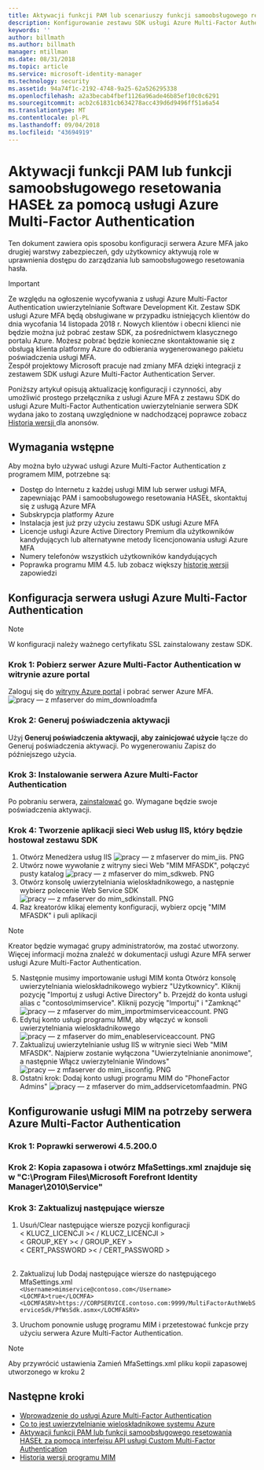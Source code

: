 ```yaml
---
title: Aktywacji funkcji PAM lub scenariuszy funkcji samoobsługowego resetowania HASEŁ za pomocą zestawu SDK usługi Azure Multi-Factor Authentication Server | Dokumentacja firmy Microsoft
description: Konfigurowanie zestawu SDK usługi Azure Multi-Factor Authentication Server jako drugą warstwę zabezpieczeń, gdy użytkownicy aktywują role w Privileged Access Management i samoobsługowego resetowania hasła.
keywords: ''
author: billmath
ms.author: billmath
manager: mtillman
ms.date: 08/31/2018
ms.topic: article
ms.service: microsoft-identity-manager
ms.technology: security
ms.assetid: 94a74f1c-2192-4748-9a25-62a526295338
ms.openlocfilehash: a2a3becab4fbef1126a96ade46b85ef10c0c6291
ms.sourcegitcommit: acb2c61831cb634278acc439d6d9496ff51a6a54
ms.translationtype: MT
ms.contentlocale: pl-PL
ms.lasthandoff: 09/04/2018
ms.locfileid: "43694919"
---
```

# <a name="use-azure-multi-factor-authentication-server-to-activate-pam-or-sspr"></a>Aktywacji funkcji PAM lub funkcji samoobsługowego resetowania HASEŁ za pomocą usługi Azure Multi-Factor Authentication
Ten dokument zawiera opis sposobu konfiguracji serwera Azure MFA jako drugiej warstwy zabezpieczeń, gdy użytkownicy aktywują role w uprawnienia dostępu do zarządzania lub samoobsługowego resetowania hasła.

> [!IMPORTANT]
> Ze względu na ogłoszenie wycofywania z usługi Azure Multi-Factor Authentication uwierzytelnianie Software Development Kit. Zestaw SDK usługi Azure MFA będą obsługiwane w przypadku istniejących klientów do dnia wycofania 14 listopada 2018 r. Nowych klientów i obecni klienci nie będzie można już pobrać zestaw SDK, za pośrednictwem klasycznego portalu Azure. Możesz pobrać będzie konieczne skontaktowanie się z obsługą klienta platformy Azure do odbierania wygenerowanego pakietu poświadczenia usługi MFA. <br> Zespół projektowy Microsoft pracuje nad zmiany MFA dzięki integracji z zestawem SDK usługi Azure Multi-Factor Authentication Server.

Poniższy artykuł opisują aktualizację konfiguracji i czynności, aby umożliwić prostego przełącznika z usługi Azure MFA z zestawu SDK do usługi Azure Multi-Factor Authentication uwierzytelnianie serwera SDK wydana jako to zostaną uwzględnione w nadchodzącej poprawce zobacz [Historia wersji ](/reference/version-history.md) dla anonsów. 

## <a name="prerequisites"></a>Wymagania wstępne

Aby można było używać usługi Azure Multi-Factor Authentication z programem MIM, potrzebne są:

- Dostęp do Internetu z każdej usługi MIM lub serwer usługi MFA, zapewniając PAM i samoobsługowego resetowania HASEŁ, skontaktuj się z usługą Azure MFA
- Subskrypcja platformy Azure
- Instalacja jest już przy użyciu zestawu SDK usługi Azure MFA
- Licencje usługi Azure Active Directory Premium dla użytkowników kandydujących lub alternatywne metody licencjonowania usługi Azure MFA
- Numery telefonów wszystkich użytkowników kandydujących
- Poprawka programu MIM 4.5. lub zobacz większy [historię wersji](/reference/version-history.md) zapowiedzi

## <a name="azure-multi-factor-authentication-server-configuration"></a>Konfiguracja serwera usługi Azure Multi-Factor Authentication 
> [!NOTE] 
> W konfiguracji należy ważnego certyfikatu SSL zainstalowany zestaw SDK. 

### <a name="step-1-download-azure-multi-factor-authentication-server-from-the-azure-portal"></a>Krok 1: Pobierz serwer Azure Multi-Factor Authentication w witrynie azure portal 
Zaloguj się do [witryny Azure portal](https://portal.azure.com/) i pobrać serwer Azure MFA.
![pracy — z mfaserver do mim_downloadmfa](media/working-with-mfaserver-for-mim/working-with-mfaserver-for-mim_downloadmfa.PNG)

### <a name="step-2-generate-activation-credentials"></a>Krok 2: Generuj poświadczenia aktywacji
Użyj **Generuj poświadczenia aktywacji, aby zainicjować użycie** łącze do Generuj poświadczenia aktywacji. Po wygenerowaniu Zapisz do późniejszego użycia.

### <a name="step-3-install-the-azure-multi-factor-authentication-server"></a>Krok 3: Instalowanie serwera Azure Multi-Factor Authentication
Po pobraniu serwera, [zainstalować](https://docs.microsoft.com/en-us/azure/active-directory/authentication/howto-mfaserver-deploy#install-and-configure-the-mfa-server) go.  Wymagane będzie swoje poświadczenia aktywacji. 

### <a name="step-4-create-your-iis-web-application-that-will-host-the-sdk"></a>Krok 4: Tworzenie aplikacji sieci Web usług IIS, który będzie hostował zestawu SDK
1. Otwórz Menedżera usług IIS ![pracy — z mfaserver do mim_iis. PNG](media/working-with-mfaserver-for-mim/working-with-mfaserver-for-mim_iis.PNG)
2.  Utwórz nowe wywołanie z witryny sieci Web "MIM MFASDK", połączyć pusty katalog ![pracy — z mfaserver do mim_sdkweb. PNG](media/working-with-mfaserver-for-mim/working-with-mfaserver-for-mim_sdkweb.PNG)
3. Otwórz konsolę uwierzytelniania wieloskładnikowego, a następnie wybierz polecenie Web Service SDK ![pracy — z mfaserver do mim_sdkinstall. PNG](media/working-with-mfaserver-for-mim/working-with-mfaserver-for-mim_sdkinstall.PNG)
4. Raz kreatorów klikaj elementy konfiguracji, wybierz opcję "MIM MFASDK" i puli aplikacji

> [!NOTE] 
> Kreator będzie wymagać grupy administratorów, ma zostać utworzony. Więcej informacji można znaleźć w dokumentacji usługi Azure MFA serwer usługi Azure Multi-Factor Authentication.
5. Następnie musimy importowanie usługi MIM konta Otwórz konsolę uwierzytelniania wieloskładnikowego wybierz "Użytkownicy". Kliknij pozycję "Importuj z usługi Active Directory" b. Przejdź do konta usługi alias c "contoso\mimservice". Kliknij pozycję "Importuj" i "Zamknąć" ![pracy — z mfaserver do mim_importmimserviceaccount. PNG](media/working-with-mfaserver-for-mim/working-with-mfaserver-for-mim_importmimserviceaccount.PNG) 
6. Edytuj konto usługi programu MIM, aby włączyć w konsoli uwierzytelniania wieloskładnikowego ![pracy — z mfaserver do mim_enableserviceaccount. PNG](media/working-with-mfaserver-for-mim/working-with-mfaserver-for-mim_enableserviceaccount.PNG)
7. Zaktualizuj uwierzytelnianie usług IIS w witrynie sieci Web "MIM MFASDK". Najpierw zostanie wyłączona "Uwierzytelnianie anonimowe", a następnie Włącz uwierzytelnianie Windows" ![pracy — z mfaserver do mim_iisconfig. PNG](media/working-with-mfaserver-for-mim/working-with-mfaserver-for-mim_iisconfig.PNG)
8. Ostatni krok: Dodaj konto usługi programu MIM do "PhoneFactor Admins" ![pracy — z mfaserver do mim_addservicetomfaadmin. PNG](media/working-with-mfaserver-for-mim/working-with-mfaserver-for-mim_addservicetomfaadmin.PNG)

## <a name="configuring-the-mim-service-for-azure-multi-factor-authentication-server"></a>Konfigurowanie usługi MIM na potrzeby serwera Azure Multi-Factor Authentication 

### <a name="step-1-patch-server-to-452000"></a>Krok 1: Poprawki serwerowi 4.5.200.0
 
### <a name="step-2-backup-and-open-the-mfasettingsxml-located-in-the-cprogram-filesmicrosoft-forefront-identity-manager2010service"></a>Krok 2: Kopia zapasowa i otwórz MfaSettings.xml znajduje się w "C:\Program Files\Microsoft Forefront Identity Manager\2010\Service"

### <a name="step-3-update-the-following-lines"></a>Krok 3: Zaktualizuj następujące wiersze
1. Usuń/Clear następujące wiersze pozycji konfiguracji <br>
&LT; KLUCZ_LICENCJI &GT;&LT; / KLUCZ_LICENCJI &GT;<br>
&LT; GROUP_KEY &GT;&LT; / GROUP_KEY &GT;<br>
&LT; CERT_PASSWORD &GT;&LT; / CERT_PASSWORD &GT;<br>
<CertFilePath></CertFilePath><br>

2. Zaktualizuj lub Dodaj następujące wiersze do następującego MfaSettings.xml <br>
`<Username>mimservice@contoso.com</Username>` <br>
`<LOCMFA>true</LOCMFA>`<br>
`<LOCMFASRV>https://CORPSERVICE.contoso.com:9999/MultiFactorAuthWebServiceSdk/PfWsSdk.asmx</LOCMFASRV>`

3. Uruchom ponownie usługę programu MIM i przetestować funkcje przy użyciu serwera Azure Multi-Factor Authentication.

> [!NOTE] 
> Aby przywrócić ustawienia Zamień MfaSettings.xml pliku kopii zapasowej utworzonego w kroku 2


## <a name="next-steps"></a>Następne kroki

-    [Wprowadzenie do usługi Azure Multi-Factor Authentication](https://docs.microsoft.com/en-us/azure/active-directory/authentication/howto-mfaserver-deploy)
- [Co to jest uwierzytelnianie wieloskładnikowe systemu Azure](https://docs.microsoft.com/azure/multi-factor-authentication/multi-factor-authentication)
- [Aktywacji funkcji PAM lub funkcji samoobsługowego resetowania HASEŁ za pomocą interfejsu API usługi Custom Multi-Factor Authentication](Working-with-custommfaserver-for-mim.md)
- [Historia wersji programu MIM](./reference/version-history.md)